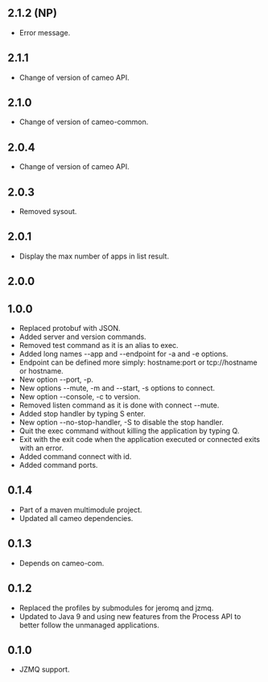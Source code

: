 2.1.2 (NP)
-----

* Error message.

2.1.1
-----

* Change of version of cameo API.

2.1.0
-----

* Change of version of cameo-common.

2.0.4
-----

* Change of version of cameo API.

2.0.3
-----

* Removed sysout.

2.0.1
-----

* Display the max number of apps in list result.

2.0.0
-----

1.0.0
-----

* Replaced protobuf with JSON.
* Added server and version commands.
* Removed test command as it is an alias to exec.
* Added long names --app and --endpoint for -a and -e options.
* Endpoint can be defined more simply: hostname:port or tcp://hostname or hostname.
* New option --port, -p.
* New options --mute, -m and --start, -s options to connect.
* New option --console, -c to version.
* Removed listen command as it is done with connect --mute.
* Added stop handler by typing S enter.
* New option --no-stop-handler, -S to disable the stop handler.
* Quit the exec command without killing the application by typing Q.
* Exit with the exit code when the application executed or connected exits with an error.
* Added command connect with id.
* Added command ports.

0.1.4
-----

* Part of a maven multimodule project.
* Updated all cameo dependencies.

0.1.3
-----

* Depends on cameo-com.

0.1.2
-----

* Replaced the profiles by submodules for jeromq and jzmq.
* Updated to Java 9 and using new features from the Process API to better follow the unmanaged applications.

0.1.0
-----

* JZMQ support.
